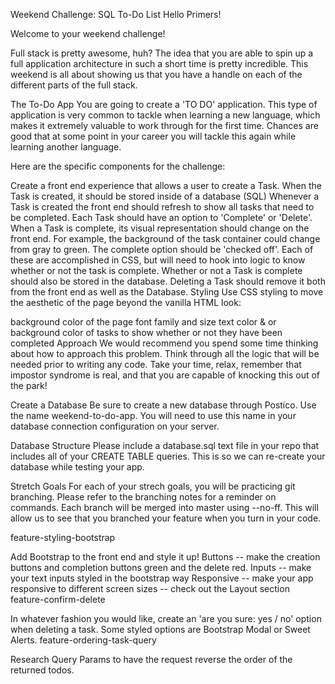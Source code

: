 Weekend Challenge: SQL To-Do List
Hello Primers!

Welcome to your weekend challenge!

Full stack is pretty awesome, huh? The idea that you are able to spin up a full application architecture in such a short time is pretty incredible. This weekend is all about showing us that you have a handle on each of the different parts of the full stack.

The To-Do App
You are going to create a 'TO DO' application. This type of application is very common to tackle when learning a new language, which makes it extremely valuable to work through for the first time. Chances are good that at some point in your career you will tackle this again while learning another language.

Here are the specific components for the challenge:

Create a front end experience that allows a user to create a Task.
When the Task is created, it should be stored inside of a database (SQL)
Whenever a Task is created the front end should refresh to show all tasks that need to be completed.
Each Task should have an option to 'Complete' or 'Delete'.
When a Task is complete, its visual representation should change on the front end. For example, the background of the task container could change from gray to green. The complete option should be 'checked off'. Each of these are accomplished in CSS, but will need to hook into logic to know whether or not the task is complete.
Whether or not a Task is complete should also be stored in the database.
Deleting a Task should remove it both from the front end as well as the Database.
Styling
Use CSS styling to move the aesthetic of the page beyond the vanilla HTML look:

background color of the page
font family and size
text color & or background color of tasks to show whether or not they have been completed
Approach
We would recommend you spend some time thinking about how to approach this problem. Think through all the logic that will be needed prior to writing any code. Take your time, relax, remember that impostor syndrome is real, and that you are capable of knocking this out of the park!

Create a Database
Be sure to create a new database through Postico. Use the name weekend-to-do-app. You will need to use this name in your database connection configuration on your server.

Database Structure
Please include a database.sql text file in your repo that includes all of your CREATE TABLE queries. This is so we can re-create your database while testing your app.

Stretch Goals
For each of your strech goals, you will be practicing git branching. Please refer to the branching notes for a reminder on commands. Each branch will be merged into master using --no-ff. This will allow us to see that you branched your feature when you turn in your code.

feature-styling-bootstrap

 Add Bootstrap to the front end and style it up!
Buttons -- make the creation buttons and completion buttons green and the delete red.
Inputs -- make your text inputs styled in the bootstrap way
Responsive -- make your app responsive to different screen sizes -- check out the Layout section
feature-confirm-delete

 In whatever fashion you would like, create an 'are you sure: yes / no' option when deleting a task.
Some styled options are Bootstrap Modal or Sweet Alerts.
feature-ordering-task-query

 Research Query Params to have the request reverse the order of the returned todos.